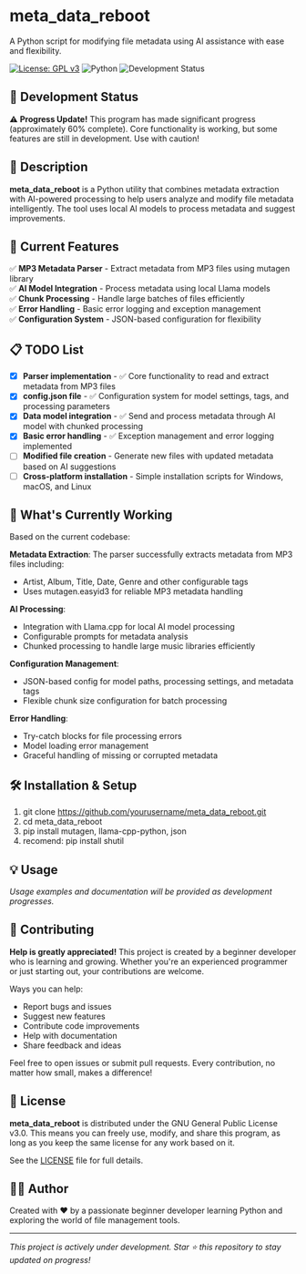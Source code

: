 # meta_data_reboot

A Python script for modifying file metadata using AI assistance with ease and flexibility.

[![License: GPL v3](https://img.shields.io/badge/License-GPLv3-blue.svg)](https://www.gnu.org/licenses/gpl-3.0)
![Python](https://img.shields.io/badge/python-3.7+-blue.svg)
![Development Status](https://img.shields.io/badge/status-60%25%20complete-green.svg)

## 🚧 Development Status

⚠️ **Progress Update!** This program has made significant progress (approximately 60% complete). Core functionality is working, but some features are still in development. Use with caution!

## 📝 Description

**meta_data_reboot** is a Python utility that combines metadata extraction with AI-powered processing to help users analyze and modify file metadata intelligently. The tool uses local AI models to process metadata and suggest improvements.

## 🎯 Current Features

✅ **MP3 Metadata Parser** - Extract metadata from MP3 files using mutagen library  
✅ **AI Model Integration** - Process metadata using local Llama models  
✅ **Chunk Processing** - Handle large batches of files efficiently  
✅ **Error Handling** - Basic error logging and exception management  
✅ **Configuration System** - JSON-based configuration for flexibility  

## 📋 TODO List

- [x] **Parser implementation** - ✅ Core functionality to read and extract metadata from MP3 files
- [x] **config.json file** - ✅ Configuration system for model settings, tags, and processing parameters
- [x] **Data model integration** - ✅ Send and process metadata through AI model with chunked processing
- [x] **Basic error handling** - ✅ Exception management and error logging implemented
- [ ] **Modified file creation** - Generate new files with updated metadata based on AI suggestions
- [ ] **Cross-platform installation** - Simple installation scripts for Windows, macOS, and Linux

## 🔧 What's Currently Working

Based on the current codebase:

**Metadata Extraction**: The parser successfully extracts metadata from MP3 files including:
- Artist, Album, Title, Date, Genre and other configurable tags
- Uses mutagen.easyid3 for reliable MP3 metadata handling

**AI Processing**: 
- Integration with Llama.cpp for local AI model processing
- Configurable prompts for metadata analysis
- Chunked processing to handle large music libraries efficiently

**Configuration Management**:
- JSON-based config for model paths, processing settings, and metadata tags
- Flexible chunk size configuration for batch processing

**Error Handling**:
- Try-catch blocks for file processing errors
- Model loading error management
- Graceful handling of missing or corrupted metadata

## 🛠️ Installation & Setup

1. git clone https://github.com/yourusername/meta_data_reboot.git
2. cd meta_data_reboot
3. pip install mutagen, llama-cpp-python, json
4. recomend: pip install shutil

## 💡 Usage

*Usage examples and documentation will be provided as development progresses.*

## 🤝 Contributing

**Help is greatly appreciated!** This project is created by a beginner developer who is learning and growing. Whether you're an experienced programmer or just starting out, your contributions are welcome.

Ways you can help:
- Report bugs and issues
- Suggest new features
- Contribute code improvements
- Help with documentation
- Share feedback and ideas

Feel free to open issues or submit pull requests. Every contribution, no matter how small, makes a difference!

## 📄 License

**meta_data_reboot** is distributed under the GNU General Public License v3.0. This means you can freely use, modify, and share this program, as long as you keep the same license for any work based on it.

See the [LICENSE](LICENSE) file for full details.

## 👨‍💻 Author

Created with ❤️ by a passionate beginner developer learning Python and exploring the world of file management tools.

---

*This project is actively under development. Star ⭐ this repository to stay updated on progress!*